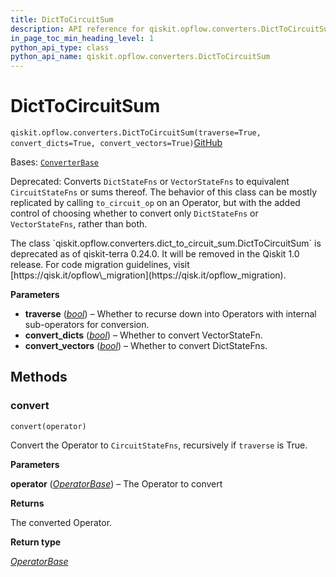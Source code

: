 ```yaml
---
title: DictToCircuitSum
description: API reference for qiskit.opflow.converters.DictToCircuitSum
in_page_toc_min_heading_level: 1
python_api_type: class
python_api_name: qiskit.opflow.converters.DictToCircuitSum
---
```


# DictToCircuitSum

<span id="qiskit.opflow.converters.DictToCircuitSum" />

`qiskit.opflow.converters.DictToCircuitSum(traverse=True, convert_dicts=True, convert_vectors=True)`[GitHub](https://github.com/qiskit/qiskit/tree/stable/0.46/qiskit/opflow/converters/dict_to_circuit_sum.py "view source code")

Bases: [`ConverterBase`](qiskit.opflow.converters.ConverterBase "qiskit.opflow.converters.converter_base.ConverterBase")

Deprecated: Converts `DictStateFns` or `VectorStateFns` to equivalent `CircuitStateFns` or sums thereof. The behavior of this class can be mostly replicated by calling `to_circuit_op` on an Operator, but with the added control of choosing whether to convert only `DictStateFns` or `VectorStateFns`, rather than both.

<Admonition title="Deprecated since version 0.24.0" type="danger">
  The class `qiskit.opflow.converters.dict_to_circuit_sum.DictToCircuitSum` is deprecated as of qiskit-terra 0.24.0. It will be removed in the Qiskit 1.0 release. For code migration guidelines, visit [https://qisk.it/opflow\_migration](https://qisk.it/opflow_migration).
</Admonition>

**Parameters**

*   **traverse** ([*bool*](https://docs.python.org/3/library/functions.html#bool "(in Python v3.12)")) – Whether to recurse down into Operators with internal sub-operators for conversion.
*   **convert\_dicts** ([*bool*](https://docs.python.org/3/library/functions.html#bool "(in Python v3.12)")) – Whether to convert VectorStateFn.
*   **convert\_vectors** ([*bool*](https://docs.python.org/3/library/functions.html#bool "(in Python v3.12)")) – Whether to convert DictStateFns.

## Methods

### convert

<span id="qiskit.opflow.converters.DictToCircuitSum.convert" />

`convert(operator)`

Convert the Operator to `CircuitStateFns`, recursively if `traverse` is True.

**Parameters**

**operator** ([*OperatorBase*](qiskit.opflow.OperatorBase "qiskit.opflow.operator_base.OperatorBase")) – The Operator to convert

**Returns**

The converted Operator.

**Return type**

[*OperatorBase*](qiskit.opflow.OperatorBase "qiskit.opflow.operator_base.OperatorBase")

